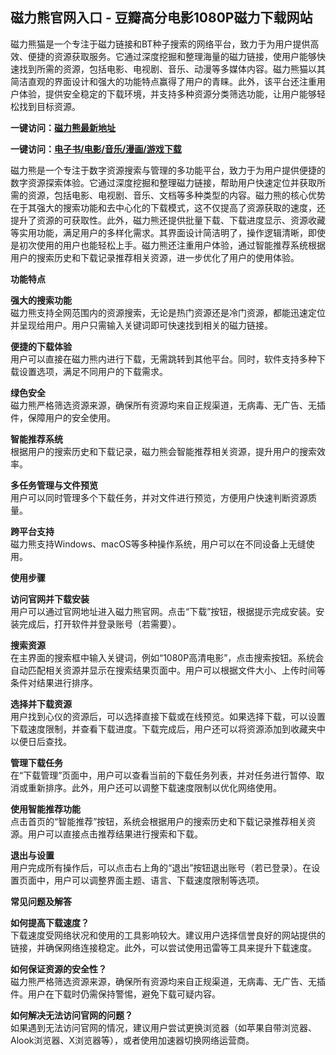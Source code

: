 <h2>磁力熊官网入口 - 豆瓣高分电影1080P磁力下载网站</h2>
<p>磁力熊猫是一个专注于磁力链接和BT种子搜索的网络平台，致力于为用户提供高效、便捷的资源获取服务。它通过深度挖掘和整理海量的磁力链接，使用户能够快速找到所需的资源，包括电影、电视剧、音乐、动漫等多媒体内容。磁力熊猫以其简洁直观的界面设计和强大的功能特点赢得了用户的青睐。此外，该平台还注重用户体验，提供安全稳定的下载环境，并支持多种资源分类筛选功能，让用户能够轻松找到目标资源。</p>
<p><strong>一键访问：</strong><a href="https://cilixiong.litxdh.com"><strong>磁力熊最新地址</strong></a></p>
<p><strong>一键访问：</strong><a href="https://wangpanziyuan.pages.dev/"><strong>电子书/电影/音乐/漫画/游戏下载</strong></a></p>
<p>磁力熊是一个专注于数字资源搜索与管理的多功能平台，致力于为用户提供便捷的数字资源探索体验。它通过深度挖掘和整理磁力链接，帮助用户快速定位并获取所需的资源，包括电影、电视剧、音乐、文档等多种类型的内容。磁力熊的核心优势在于其强大的搜索功能和去中心化的下载模式，这不仅提高了资源获取的速度，还提升了资源的可获取性。此外，磁力熊还提供批量下载、下载进度显示、资源收藏等实用功能，满足用户的多样化需求。其界面设计简洁明了，操作逻辑清晰，即使是初次使用的用户也能轻松上手。磁力熊还注重用户体验，通过智能推荐系统根据用户的搜索历史和下载记录推荐相关资源，进一步优化了用户的使用体验。</p>
<p><strong>功能特点</strong></p>
<p><strong>强大的搜索功能</strong><br>磁力熊支持全网范围内的资源搜索，无论是热门资源还是冷门资源，都能迅速定位并呈现给用户。用户只需输入关键词即可快速找到相关的磁力链接。</p>
<p><strong>便捷的下载体验</strong><br>用户可以直接在磁力熊内进行下载，无需跳转到其他平台。同时，软件支持多种下载设置选项，满足不同用户的下载需求。</p>
<p><strong>绿色安全</strong><br>磁力熊严格筛选资源来源，确保所有资源均来自正规渠道，无病毒、无广告、无插件，保障用户的安全使用。</p>
<p><strong>智能推荐系统</strong><br>根据用户的搜索历史和下载记录，磁力熊会智能推荐相关资源，提升用户的搜索效率。</p>
<p><strong>多任务管理与文件预览</strong><br>用户可以同时管理多个下载任务，并对文件进行预览，方便用户快速判断资源质量。</p>
<p><strong>跨平台支持</strong><br>磁力熊支持Windows、macOS等多种操作系统，用户可以在不同设备上无缝使用。</p>
<p><strong>使用步骤</strong></p>
<p><strong>访问官网并下载安装</strong><br>用户可以通过官网地址进入磁力熊官网。点击“下载”按钮，根据提示完成安装。安装完成后，打开软件并登录账号（若需要）。</p>
<p><strong>搜索资源</strong><br>在主界面的搜索框中输入关键词，例如“1080P高清电影”，点击搜索按钮。系统会自动匹配相关资源并显示在搜索结果页面中。用户可以根据文件大小、上传时间等条件对结果进行排序。</p>
<p><strong>选择并下载资源</strong><br>用户找到心仪的资源后，可以选择直接下载或在线预览。如果选择下载，可以设置下载速度限制，并查看下载进度。下载完成后，用户还可以将资源添加到收藏夹中以便日后查找。</p>
<p><strong>管理下载任务</strong><br>在“下载管理”页面中，用户可以查看当前的下载任务列表，并对任务进行暂停、取消或重新排序。此外，用户还可以调整下载速度限制以优化网络使用。</p>
<p><strong>使用智能推荐功能</strong><br>点击首页的“智能推荐”按钮，系统会根据用户的搜索历史和下载记录推荐相关资源。用户可以直接点击推荐结果进行搜索和下载。</p>
<p><strong>退出与设置</strong><br>用户完成所有操作后，可以点击右上角的“退出”按钮退出账号（若已登录）。在设置页面中，用户可以调整界面主题、语言、下载速度限制等选项。</p>
<p><strong>常见问题及解答</strong></p>
<p><strong>如何提高下载速度？</strong><br>下载速度受网络状况和使用的工具影响较大。建议用户选择信誉良好的网站提供的链接，并确保网络连接稳定。此外，可以尝试使用迅雷等工具来提升下载速度。</p>
<p><strong>如何保证资源的安全性？</strong><br>磁力熊严格筛选资源来源，确保所有资源均来自正规渠道，无病毒、无广告、无插件。用户在下载时仍需保持警惕，避免下载可疑内容。</p>
<p><strong>如何解决无法访问官网的问题？</strong><br>如果遇到无法访问官网的情况，建议用户尝试更换浏览器（如苹果自带浏览器、Alook浏览器、X浏览器等），或者使用加速器切换网络运营商。</p>
